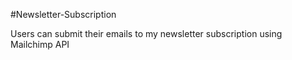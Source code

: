 #Newsletter-Subscription

Users can submit their emails to my newsletter subscription using Mailchimp API
